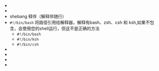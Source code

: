 -
-
- shebang 释伴（解释伴随行）
- `#!/bin/bash` 将路径引用给解释器，解释有bash、zsh、csh 和 ksh,如果不包含，会使用您的shell运行，但这不是正确的方法
	- `#!/bin/bash`
	- `#!/bin/ksh`
	- `#!/bin/csh`
-
-
-
-